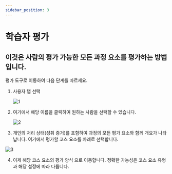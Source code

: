 ```yaml
---
sidebar_position: 3
---
```


# 학습자 평가

## 이것은 사람의 평가 가능한 모든 과정 요소를 평가하는 방법입니다.

평가 도구로 이동하여 다음 단계를 따르세요.

1. 사용자 탭 선택
    
    ![1](/img/course-operation/1.png)
    
2. 여기에서 해당 이름을 클릭하여 원하는 사람을 선택할 수 있습니다.
    
    ![2](/img/course-operation/2.png)

3. 개인의 처리 상태(성취 증거)를 포함하여 과정의 모든 평가 요소와 함께 개요가 나타납니다. 여기에서 평가할 코스 요소를 차례로 선택합니다.

![3](/img/course-operation/3.png)

4. 이제 해당 코스 요소의 평가 양식 으로 이동합니다. 정확한 가능성은 코스 요소 유형과 해당 설정에 따라 다릅니다.

